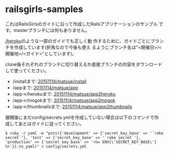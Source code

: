 # railsgirls-samples

これはRailsGirlsのガイドに沿って作成したRailsアプリケーションのサンプル
です。masterブランチには何もありません。

[/heroku](http://railsgirls.jp/heroku/)のような一部のガイドでも正しく動
作するために、ガイドごとにブランチを作成しています(折角なので今後も使え
るようにブランチ名は"<開催日>/<開催地>/<ガイド>"としています)。

clone後それぞれのブランチに切り替えるか直接ブランチの内容をダウンロード
して使ってください。

* /installまで: [20151114/matsue/install](https://github.com/sho-h/railsgirls-samples/archive/20151114/matsue/install.zip)
* /appまで: [20151114/matsue/app](https://github.com/sho-h/railsgirls-samples/archive/20151114/matsue/app.zip)
* /app→/herokuまで: [20151114/matsue/app2heroku](https://github.com/sho-h/railsgirls-samples/archive/20151114/matsue/app2heroku.zip)
* /app→/mogokまで: [20151114/matsue/app2mogok](https://github.com/sho-h/railsgirls-samples/archive/20151114/matsue/app2mogok.zip)
* /app→/thumbnailsまで: [20151114/matsue/app2thumbnails](https://github.com/sho-h/railsgirls-samples/archive/20151114/matsue/app2thumbnails.zip)

展開後にまだconfig/secrets.ymlを作成していない場合は以下のコマンドで作
成してあとはガイドに従ってください。

```
$ ruby -r yaml -e "puts({'development' => {'secret_key_base' => '`rake secret`'}, 'test' => {'secret_key_base' => '`rake secret`'}, 'production' => {'secret_key_base' => '<%= ENV[\'SECRET_KEY_BASE\'] %>'}}.to_yaml)" > config/secrets.yml
```

